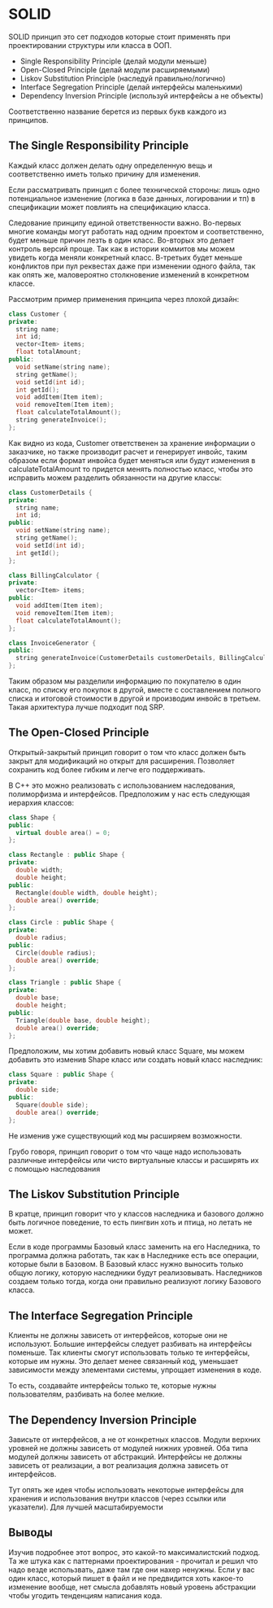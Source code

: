 # SOLID
SOLID принцип это сет подходов которые стоит применять при проектировании структуры или класса в ООП.
- Single Responsibility Principle (делай модули меньше)
- Open-Closed Principle (делай модули расширяемыми)
- Liskov Substitution Principle (наследуй правильно/логично)
- Interface Segregation Principle (делай интерфейсы маленькими)
- Dependency Inversion Principle (используй интерфейсы а не объекты)

Соответственно название берется из первых букв каждого из принципов.

## The Single Responsibility Principle
Каждый класс должен делать одну определенную вещь и соответственно иметь только причину для изменения.

Если рассматривать принцип с более технической стороны: лишь одно потенциальное изменение (логика в базе данных, логировании и тп) в спецификации может повлиять на спецификацию класса.

Следование принципу единой ответственности важно. 
Во-первых многие команды могут работать над одним проектом и соответственно, будет меньше причин лезть в один класс.
Во-вторых это делает контроль версий проще. Так как в истории коммитов мы можем увидеть когда меняли конкретный класс.
В-третьих будет меньше конфликтов при пул реквестах даже при изменении одного файла, так как опять же, маловероятно столкновение изменений в конкретном классе.

Рассмотрим пример применения принципа через плохой дизайн:
```cpp
class Customer {
private:
  string name;
  int id;
  vector<Item> items;
  float totalAmount;
public:
  void setName(string name);
  string getName();
  void setId(int id);
  int getId();
  void addItem(Item item);
  void removeItem(Item item);
  float calculateTotalAmount();
  string generateInvoice();
};
```
Как видно из кода, Customer ответственен за хранение информации о заказчике, но также производит расчет и генерирует инвойс, таким образом если формат инвойса будет меняться или будут изменения в calculateTotalAmount то придется менять полностью класс, чтобы это исправить можем разделить обязанности на другие классы:

```cpp
class CustomerDetails {
private:
  string name;
  int id;
public:
  void setName(string name);
  string getName();
  void setId(int id);
  int getId();
};

class BillingCalculator {
private:
  vector<Item> items;
public:
  void addItem(Item item);
  void removeItem(Item item);
  float calculateTotalAmount();
};

class InvoiceGenerator {
public:
  string generateInvoice(CustomerDetails customerDetails, BillingCalculator billingCalculator);
};
```
Таким образом мы разделили информацию по покупателю в один класс, по списку его покупок в другой, вместе с составлением полного списка и итоговой стоимости в другой и производим инвойс в третьем. Такая архитектура лучше подходит под SRP.

## The Open-Closed Principle
Открытый-закрытый принцип говорит о том что класс должен быть закрыт для модификаций но открыт для расширения. Позволяет сохранить код более гибким и легче его поддерживать. 

В С++ это можно реализовать с использованием наследования, полиморфизма и интерфейсов. 
Предположим у нас есть следующая иерархия классов:
```cpp
class Shape {
public:
  virtual double area() = 0;
};

class Rectangle : public Shape {
private:
  double width;
  double height;
public:
  Rectangle(double width, double height);
  double area() override;
};

class Circle : public Shape {
private:
  double radius;
public:
  Circle(double radius);
  double area() override;
};

class Triangle : public Shape {
private:
  double base;
  double height;
public:
  Triangle(double base, double height);
  double area() override;
};
```
Предположим, мы хотим добавить новый класс Square, мы можем добавить это изменив Shape класс или создать новый класс наследник:
```cpp
class Square : public Shape {
private:
  double side;
public:
  Square(double side);
  double area() override;
};
```
Не изменив уже существующий код мы расширяем возможности.

Грубо говоря, принцип говорит о том что чаще надо использовать различные интерфейсы или чисто виртуальные классы и расширять их с помощью наследования

## The Liskov Substitution Principle
В кратце, принцип говорит что у классов наследника и базового должно быть логичное поведение, то есть пингвин хоть и птица, но летать не может.

Если в коде программы Базовый класс заменить на его Наследника, то программа должна работать, так как в Наследнике есть все операции, которые были в Базовом. В Базовый класс нужно выносить только общую логику, которую наследники будут реализовывать. Наследников создаем только тогда, когда они правильно реализуют логику Базового класса.

## The Interface Segregation Principle
Клиенты не должны зависеть от интерфейсов, которые они не используют. Большие интерфейсы следует разбивать на интерфейсы поменьше. Так клиенты смогут использовать только те интерфейсы, которые им нужны. Это делает менее связанный код, уменьшает зависимости между элементами системы, упрощает изменения в коде.

То есть, создавайте интерфейсы только те, которые нужны пользователям, разбивать на более мелкие.

## The Dependency Inversion Principle
Зависьте от интерфейсов, а не от конкретных классов. Модули верхних уровней не должны зависеть от модулей нижних уровней. Оба типа модулей должны зависеть от абстракций. Интерфейсы не должны зависеть от реализации, а вот реализация должна зависеть от интерфейсов.

Тут опять же идея чтобы использовать некоторые интерфейсы для хранения и использования внутри классов (через ссылки или указатели). Для лучшей масштабируемости

## Выводы
Изучив подробнее этот вопрос, это какой-то максималистский подход. Та же штука как с паттернами проектирования - прочитал и решил что надо везде использвать, даже там где они нахер ненужны. Если у вас один класс, который пишет в файл и не предвидится хоть какое-то изменение вообще, нет смысла добавлять новый уровень абстракции чтобы угодить тенденциям написания кода.